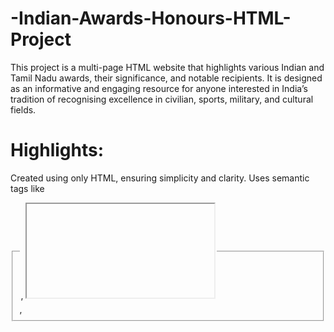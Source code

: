 # -Indian-Awards-Honours-HTML-Project
This project is a multi-page HTML website that highlights various Indian and Tamil Nadu awards, their significance, and notable recipients. It is designed as an informative and engaging resource for anyone interested in India’s tradition of recognising excellence in civilian, sports, military, and cultural fields.

# Highlights:
Created using only HTML, ensuring simplicity and clarity.
Uses semantic tags like <fieldset>, <legend>, <iframe>, <video>, and <embed> to display content in varied formats.
Internal links and external references for easy navigation.
Clean, structured layout with emoji separators for visual appeal.

